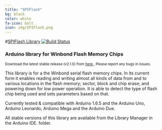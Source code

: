 ```yaml
---
title: "SPIFlash"
bg: black
color: white
fa-icon: bolt
icon: img/SPIFlash.png
---
```

#[SPIFlash Library](http://marzogh.github.io/SPIFlash) [![Build Status](https://travis-ci.org/Marzogh/SPIFlash.svg?branch=master)](https://travis-ci.org/Marzogh/SPIFlash)

### Arduino library for Winbond Flash Memory Chips

<sup>Download the latest stable release (v2.1.0) from <a href = "http://www.github.com/Marzogh/SPIflash/releases/latest"> here </a>. Please report any bugs in issues.</sup>

This library is for a the Winbond serial flash memory chips.
In its current form it enables reading and writing almost all kinds of data from and to various locations in the flash memory; sector, block and chip erase; and powering down for low power operation.
It is able to detect the type of flash chip being used and sets parameters based on that.

Currently tested & compatible with Arduino 1.6.5 and the Arduino Uno, Arduino Leonardo, Arduino Mega and the Arduino Due.

All stable versions of this library are available from the Library Manager in the Arduino IDE. folder.


